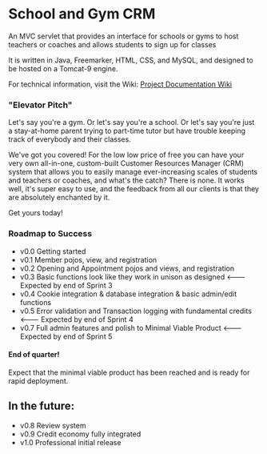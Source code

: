# School and Gym CRM
An MVC servlet that provides an interface for schools or gyms to host teachers or coaches and allows students to sign up for classes

It is written in Java, Freemarker, HTML, CSS, and MySQL, and designed to be hosted on a Tomcat-9 engine.

For technical information, visit the Wiki:
[Project Documentation Wiki](../../wiki)

### "Elevator Pitch"
Let's say you're a gym.
Or let's say you're a school.
Or let's say you're just a stay-at-home parent trying to part-time tutor but have trouble keeping track of everybody and their classes.

We've got you covered! For the low low price of free you can have your very own all-in-one, custom-built Customer Resources Manager (CRM) system that allows you to easily manage ever-increasing scales of students and teachers or coaches, and what's the catch? There is none. It works well, it's super easy to use, and the feedback from all our clients is that they are absolutely enchanted by it.

Get yours today!

### Roadmap to Success
 - v0.0 Getting started
 - v0.1 Member pojos, view, and registration
 - v0.2 Opening and Appointment pojos and views, and registration
 - v0.3 Basic functions look like they work in unison as designed <--- Expected by end of Sprint 3
 - v0.4 Cookie integration & database integration & basic admin/edit functions
 - v0.5 Error validation and Transaction logging with fundamental credits <--- Expected by end of Sprint 4
 - v0.7 Full admin features and polish to Minimal Viable Product <--- Expected by end of Sprint 5

#### End of quarter!
Expect that the minimal viable product has been reached and is ready for rapid deployment.

## In the future:
 - v0.8 Review system
 - v0.9 Credit economy fully integrated
 - v1.0 Professional initial release
